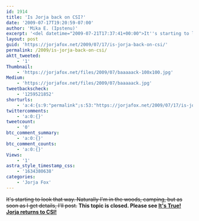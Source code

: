 ```yaml
---
id: 1914
title: 'Is Jorja back on CSI?'
date: '2009-07-17T19:20:59-07:00'
author: 'Mika E. (Ipstenu)'
excerpt: '<del datetime="2009-07-21T17:37:41+00:00">It''s starting to look that way. Naturally I''m in the woods, camping, but as soon as I get details, I''ll post.</del> <strong>This topic is closed. Please see <a href="https://jorjafox.net/2009/07/19/its-true-jorja-returns-to-csi/" rel="nofollow">It''s True! Jorja returns to CSI!</a></strong>'
layout: post
guid: 'https://jorjafox.net/2009/07/17/is-jorja-back-on-csi/'
permalink: /2009/is-jorja-back-on-csi/
aktt_tweeted:
    - '1'
Thumbnail:
    - 'https://jorjafox.net/files/2009/07/baaaaack-100x100.jpg'
Medium:
    - 'https://jorjafox.net/files/2009/07/baaaaack.jpg'
tweetbackscheck:
    - '1259521852'
shorturls:
    - 'a:4:{s:9:"permalink";s:53:"https://jorjafox.net/2009/07/17/is-jorja-back-on-csi/";s:7:"tinyurl";s:26:"http://tinyurl.com/y9p7z2u";s:4:"isgd";s:18:"http://is.gd/533Ny";s:5:"bitly";s:19:"http://bit.ly/MP6KH";}'
twittercomments:
    - 'a:0:{}'
tweetcount:
    - '0'
btc_comment_summary:
    - 'a:0:{}'
btc_comment_counts:
    - 'a:0:{}'
Views:
    - '1'
astra_style_timestamp_css:
    - '1634380638'
categories:
    - 'Jorja Fox'
---
```


<del datetime="2009-07-21T17:37:41+00:00">It's starting to look that way. Naturally I'm in the woods, camping, but as soon as I get details, I'll post.</del> <strong>This topic is closed. Please see <a href="https://jorjafox.net/blog/its-true-jorja-returns-to-csi/" rel="nofollow">It's True! Jorja returns to CSI!</a></strong>